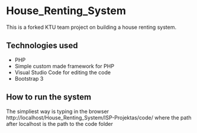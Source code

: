 # House_Renting_System
This is a forked KTU team project on building a house renting system.

## Technologies used
* PHP
* Simple custom made framework for PHP
* Visual Studio Code for editing the code
* Bootstrap 3

## How to run the system
The simpliest way is typing in the browser
http://localhost/House_Renting_System/ISP-Projektas/code/
where the path after localhost is the path to the code folder
